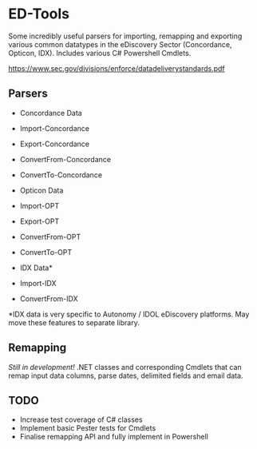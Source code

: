 # ED-Tools
Some incredibly useful parsers for importing, remapping and exporting various common datatypes in the eDiscovery Sector (Concordance, Opticon, IDX). Includes various C# Powershell Cmdlets. 

https://www.sec.gov/divisions/enforce/datadeliverystandards.pdf


## Parsers
* Concordance Data
*    Import-Concordance 
*    Export-Concordance 
*    ConvertFrom-Concordance
*    ConvertTo-Concordance

* Opticon Data
*    Import-OPT 
*    Export-OPT 
*    ConvertFrom-OPT
*    ConvertTo-OPT

* IDX Data*
*    Import-IDX 
*    ConvertFrom-IDX 

*IDX data is very specific to Autonomy / IDOL eDiscovery platforms. May move these features to separate library.


## Remapping
*Still in development!*
.NET classes and corresponding Cmdlets that can remap input data columns, parse dates, delimited fields and email data. 

## TODO
- Increase test coverage of C# classes
- Implement basic Pester tests for Cmdlets
- Finalise remapping API and fully implement in Powershell


